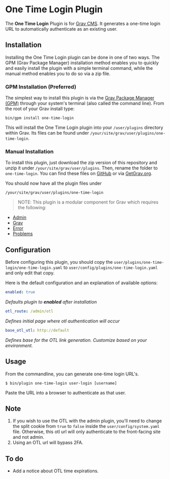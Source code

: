 # One Time Login Plugin

The **One Time Login** Plugin is for [Grav CMS](http://github.com/getgrav/grav). It generates a one-time login URL to automatically authenticate as an existing user.

## Installation

Installing the One Time Login plugin can be done in one of two ways. The GPM (Grav Package Manager) installation method enables you to quickly and easily install the plugin with a simple terminal command, while the manual method enables you to do so via a zip file.

### GPM Installation (Preferred)

The simplest way to install this plugin is via the [Grav Package Manager (GPM)](http://learn.getgrav.org/advanced/grav-gpm) through your system's terminal (also called the command line).  From the root of your Grav install type:

    bin/gpm install one-time-login

This will install the One Time Login plugin into your `/user/plugins` directory within Grav. Its files can be found under `/your/site/grav/user/plugins/one-time-login`.

### Manual Installation

To install this plugin, just download the zip version of this repository and unzip it under `/your/site/grav/user/plugins`. Then, rename the folder to `one-time-login`. You can find these files on [GitHub](https://github.com/jgonyea/grav-plugin-one-time-login) or via [GetGrav.org](http://getgrav.org/downloads/plugins#extras).

You should now have all the plugin files under

    /your/site/grav/user/plugins/one-time-login
	
> NOTE: This plugin is a modular component for Grav which requires the following:
* [Admin](https://github.com/getgrav/grav-plugin-admin)
* [Grav](http://github.com/getgrav/grav)
* [Error](https://github.com/getgrav/grav-plugin-error)
* [Problems](https://github.com/getgrav/grav-plugin-problems)

## Configuration

Before configuring this plugin, you should copy the `user/plugins/one-time-login/one-time-login.yaml` to `user/config/plugins/one-time-login.yaml` and only edit that copy.

Here is the default configuration and an explanation of available options:

```yaml
enabled: true
```
_Defaults plugin to **enabled** after installation_


```yaml
otl_route: /admin/otl
```
_Defines initial page where otl authentication will occur_

```yaml
base_otl_utl: http://default
```
_Defines base for the OTL link generation.  Customize based on your environment._

## Usage

From the commandline, you can generate one-time login URL's.

`$ bin/plugin one-time-login user-login [username]`

Paste the URL into a browser to authenticate as that user.

## Note

1. If you wish to use the OTL with the admin plugin, you'll need to change the split cookie from `true` to `false` inside the `user/config/system.yaml` file.  Otherwise, this otl url will only authenticate to the front-facing site and not admin.
2. Using an OTL url will bypass 2FA.

## To do

* Add a notice about OTL time expirations.
